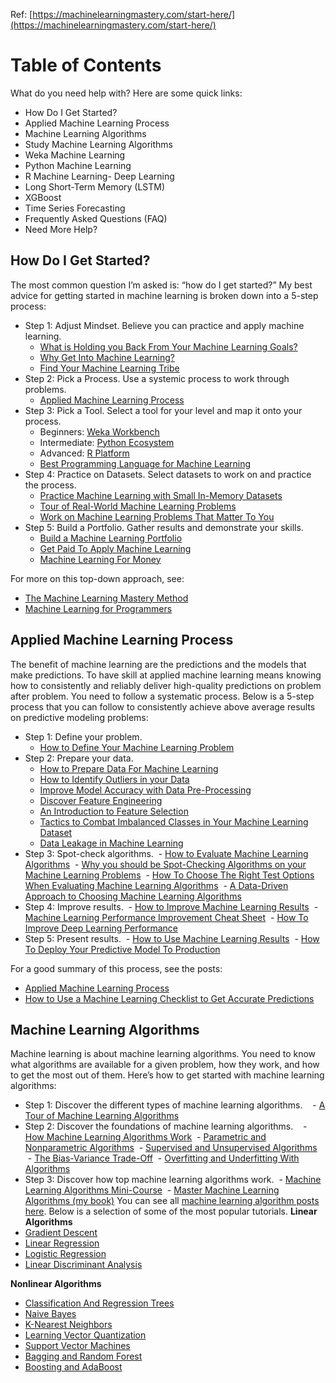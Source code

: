 Ref: [https://machinelearningmastery.com/start-here/](https://machinelearningmastery.com/start-here/)

# Table of Contents

What do you need help with? Here are some quick links:
- How Do I Get Started?
- Applied Machine Learning Process
- Machine Learning Algorithms
- Study Machine Learning Algorithms
- Weka Machine Learning
- Python Machine Learning
- R Machine Learning- Deep Learning
- Long Short-Term Memory (LSTM)
- XGBoost
- Time Series Forecasting
- Frequently Asked Questions (FAQ)
- Need More Help?

## How Do I Get Started?

The most common question I’m asked is: “how do I get started?”
My best advice for getting started in machine learning is broken down into a 5-step process:
- Step 1: Adjust Mindset. Believe you can practice and apply machine learning. 
  - [What is Holding you Back From Your Machine Learning Goals?](https://machinelearningmastery.com/what-is-holding-you-back-from-your-machine-learning-goals/)
  - [Why Get Into Machine Learning?](https://machinelearningmastery.com/why-get-into-machine-learning/)
  - [Find Your Machine Learning Tribe](https://machinelearningmastery.com/machine-learning-tribe/)
- Step 2: Pick a Process. Use a systemic process to work through problems.
  - [Applied Machine Learning Process](https://machinelearningmastery.com/process-for-working-through-machine-learning-problems/)
- Step 3: Pick a Tool. Select a tool for your level and map it onto your process.
  - Beginners: [Weka Workbench](https://machinelearningmastery.com/applied-machine-learning-weka-mini-course/)
  - Intermediate: [Python Ecosystem](https://machinelearningmastery.com/python-machine-learning-mini-course/)
  - Advanced: [R Platform](https://machinelearningmastery.com/r-machine-learning-mini-course/)
  - [Best Programming Language for Machine Learning](https://machinelearningmastery.com/best-programming-language-for-machine-learning/)
- Step 4: Practice on Datasets. Select datasets to work on and practice the process. 
  - [Practice Machine Learning with Small In-Memory Datasets](https://machinelearningmastery.com/practice-machine-learning-with-small-in-memory-datasets-from-the-uci-machine-learning-repository/)
  - [Tour of Real-World Machine Learning Problems](https://machinelearningmastery.com/tour-of-real-world-machine-learning-problems/)
  - [Work on Machine Learning Problems That Matter To You](https://machinelearningmastery.com/work-on-machine-learning-problems-that-matter-to-you/)
- Step 5: Build a Portfolio. Gather results and demonstrate your skills. 
  - [Build a Machine Learning Portfolio](https://machinelearningmastery.com/build-a-machine-learning-portfolio/) 
  - [Get Paid To Apply Machine Learning](https://machinelearningmastery.com/ladder-approach-to-becoming-a-machine-learning-consultant/)
  - [Machine Learning For Money](https://machinelearningmastery.com/machine-learning-for-money/)

For more on this top-down approach, see:
- [The Machine Learning Mastery Method](https://machinelearningmastery.com/machine-learning-mastery-method/)
- [Machine Learning for Programmers](https://machinelearningmastery.com/machine-learning-for-programmers/)

## Applied Machine Learning Process

The benefit of machine learning are the predictions and the models that make predictions.
To have skill at applied machine learning means knowing how to consistently and reliably deliver high-quality predictions on problem after problem. You need to follow a systematic process.
Below is a 5-step process that you can follow to consistently achieve above average results on predictive modeling problems:
- Step 1: Define your problem. 
  - [How to Define Your Machine Learning Problem](https://machinelearningmastery.com/how-to-define-your-machine-learning-problem/)
- Step 2: Prepare your data.
  - [How to Prepare Data For Machine Learning](https://machinelearningmastery.com/how-to-prepare-data-for-machine-learning/) 
  - [How to Identify Outliers in your Data](https://machinelearningmastery.com/how-to-identify-outliers-in-your-data/)
  - [Improve Model Accuracy with Data Pre-Processing](https://machinelearningmastery.com/improve-model-accuracy-with-data-pre-processing/)
  - [Discover Feature Engineering](https://machinelearningmastery.com/discover-feature-engineering-how-to-engineer-features-and-how-to-get-good-at-it/)
  - [An Introduction to Feature Selection](https://machinelearningmastery.com/an-introduction-to-feature-selection/)
  - [Tactics to Combat Imbalanced Classes in Your Machine Learning Dataset](https://machinelearningmastery.com/tactics-to-combat-imbalanced-classes-in-your-machine-learning-dataset/)
  - [Data Leakage in Machine Learning](https://machinelearningmastery.com/data-leakage-machine-learning/)
- Step 3: Spot-check algorithms. 
  - [How to Evaluate Machine Learning Algorithms](https://machinelearningmastery.com/how-to-evaluate-machine-learning-algorithms/)
  - [Why you should be Spot-Checking Algorithms on your Machine Learning Problems](https://machinelearningmastery.com/why-you-should-be-spot-checking-algorithms-on-your-machine-learning-problems/)
  - [How To Choose The Right Test Options When Evaluating Machine Learning Algorithms](https://machinelearningmastery.com/how-to-choose-the-right-test-options-when-evaluating-machine-learning-algorithms/)
  - [A Data-Driven Approach to Choosing Machine Learning Algorithms](https://machinelearningmastery.com/a-data-driven-approach-to-machine-learning/)
- Step 4: Improve results. 
  - [How to Improve Machine Learning Results](https://machinelearningmastery.com/how-to-improve-machine-learning-results/)
  - [Machine Learning Performance Improvement Cheat Sheet](https://machinelearningmastery.com/machine-learning-performance-improvement-cheat-sheet/)
  - [How To Improve Deep Learning Performance](https://machinelearningmastery.com/improve-deep-learning-performance/)
- Step 5: Present results. 
  - [How to Use Machine Learning Results](https://machinelearningmastery.com/how-to-use-machine-learning-results/)
  - [How To Deploy Your Predictive Model To Production](https://machinelearningmastery.com/deploy-machine-learning-model-to-production/)

For a good summary of this process, see the posts:
- [Applied Machine Learning Process](https://machinelearningmastery.com/process-for-working-through-machine-learning-problems/)
- [How to Use a Machine Learning Checklist to Get Accurate Predictions](https://machinelearningmastery.com/machine-learning-checklist/)

## Machine Learning Algorithms

Machine learning is about machine learning algorithms.
You need to know what algorithms are available for a given problem, how they work, and how to get the most out of them.
Here’s how to get started with machine learning algorithms:
- Step 1: Discover the different types of machine learning algorithms.  
  - [A Tour of Machine Learning Algorithms](https://machinelearningmastery.com/a-tour-of-machine-learning-algorithms/)
- Step 2: Discover the foundations of machine learning algorithms.  
  - [How Machine Learning Algorithms Work](https://machinelearningmastery.com/how-machine-learning-algorithms-work/)
  - [Parametric and Nonparametric Algorithms](https://machinelearningmastery.com/parametric-and-nonparametric-machine-learning-algorithms/)
  - [Supervised and Unsupervised Algorithms](https://machinelearningmastery.com/supervised-and-unsupervised-machine-learning-algorithms/)
  - [The Bias-Variance Trade-Off](https://machinelearningmastery.com/gentle-introduction-to-the-bias-variance-trade-off-in-machine-learning/)
  - [Overfitting and Underfitting With Algorithms](https://machinelearningmastery.com/overfitting-and-underfitting-with-machine-learning-algorithms/)
- Step 3: Discover how top machine learning algorithms work.
  - [Machine Learning Algorithms Mini-Course](https://machinelearningmastery.com/machine-learning-algorithms-mini-course/)
  - [Master Machine Learning Algorithms (my book)](https://machinelearningmastery.com/master-machine-learning-algorithms/)
You can see all [machine learning algorithm posts here](https://machinelearningmastery.com/category/machine-learning-algorithms/). Below is a selection of some of the most popular tutorials.
**Linear Algorithms**
- [Gradient Descent](https://machinelearningmastery.com/gradient-descent-for-machine-learning/)
- [Linear Regression](https://machinelearningmastery.com/linear-regression-for-machine-learning/)
- [Logistic Regression](https://machinelearningmastery.com/logistic-regression-for-machine-learning/)
- [Linear Discriminant Analysis](https://machinelearningmastery.com/linear-discriminant-analysis-for-machine-learning/)

**Nonlinear Algorithms**
- [Classification And Regression Trees](https://machinelearningmastery.com/classification-and-regression-trees-for-machine-learning/)
- [Naive Bayes](https://machinelearningmastery.com/naive-bayes-for-machine-learning/)
- [K-Nearest Neighbors](https://machinelearningmastery.com/k-nearest-neighbors-for-machine-learning/)
- [Learning Vector Quantization](https://machinelearningmastery.com/learning-vector-quantization-for-machine-learning/)
- [Support Vector Machines](https://machinelearningmastery.com/support-vector-machines-for-machine-learning/)
- [Bagging and Random Forest](https://machinelearningmastery.com/bagging-and-random-forest-ensemble-algorithms-for-machine-learning/)
- [Boosting and AdaBoost](https://machinelearningmastery.com/boosting-and-adaboost-for-machine-learning/)



